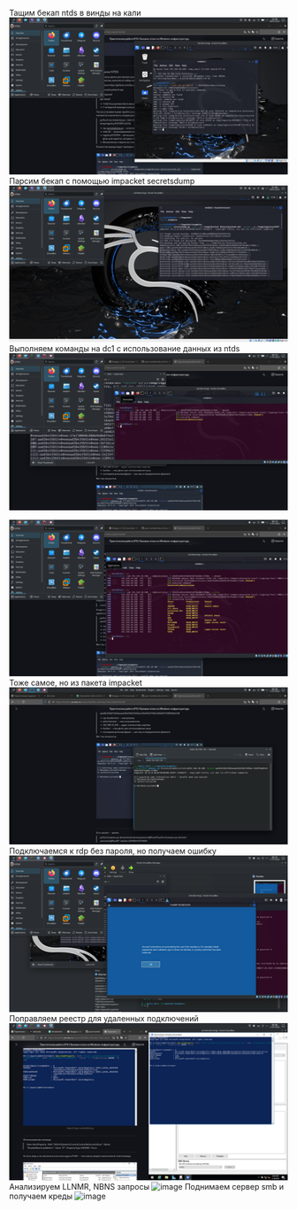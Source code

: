 Тащим бекап ntds в винды на кали
![1](20250108_234535.png)
Парсим бекап с помощью impacket secretsdump
![2](20250109_010952.png)
Выполняем команды на dc1 с использование данных из ntds
![3](20250111_001043.png)

![4](20250111_001401.png)
Тоже самое, но из пакета impacket
![5](20250111_002101.png)
Подключаемся к rdp без пароля, но получаем ошибку
![6](20250111_003128.png)
Поправляем реестр для удаленных подключений
![7](20250111_004634.png)
Анализируем LLNMR, NBNS запросы
![image](https://github.com/user-attachments/assets/d7566edb-fbc3-4b90-ad16-b6cfff6fe5aa)
Поднимаем сервер smb и получаем креды
![image](https://github.com/user-attachments/assets/8c976194-54dd-44db-a5b7-02397f6a2a02)

